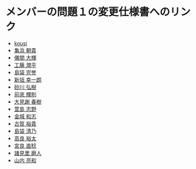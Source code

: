 # メンバーの問題１の変更仕様書へのリンク
- <a href="https://github.com/KimiyukiYamauchi/pbl.2015/blob/master/mon1/henkou.md" target="_blank">kousi</a>
- <a href="https://github.com/s13002/pbl.2015/blob/master/mon1/henkou.md" target="_blank">亀浜 朝貴</a>
- <a href="https://github.com/s13003/pbl.2015/blob/master/mon1/henkou.md" target="_blank">儀間 大輝</a>
- <a href="https://github.com/s13005/pbl.2015/blob/master/mon1/henkou.md" target="_blank">工藤 潤平</a>
- <a href="https://github.com/s13006/pbl.2015/blob/master/mon1/henkou.md" target="_blank">島袋 完誉</a>
- <a href="https://github.com/s13008/pbl.2015/blob/master/mon1/henkou.md" target="_blank">新垣 幸一朗</a>
- <a href="https://github.com/s13009/pbl.2015/blob/master/mon1/henkou.md" target="_blank">砂川 弘樹</a>
- <a href="https://github.com/s13012/pbl.2015/blob/master/mon1/henkou.md" target="_blank">前底 輝則</a>
- <a href="https://github.com/s14002/pbl.2015/blob/master/mon1/henkou.md" target="_blank">大見謝 春樹</a>
- <a href="https://github.com/s14003/pbl.2015/blob/master/mon1/henkou.md" target="_blank">萱島 志野</a>
- <a href="https://github.com/s14004/pbl.2015/blob/master/mon1/henkou.md" target="_blank">金城 和志</a>
- <a href="https://github.com/s14005/pbl.2015/blob/master/mon1/henkou.md" target="_blank">古賀 裕貴</a>
- <a href="https://github.com/s14006/pbl.2015/blob/master/mon1/henkou.md" target="_blank">島袋 清乃</a>
- <a href="https://github.com/s14007/pbl.2015/blob/master/mon1/henkou.md" target="_blank">高良 裕太</a>
- <a href="https://github.com/s14008/pbl.2015/blob/master/mon1/henkou.md" target="_blank">宮良 直稔</a>
- <a href="https://github.com/s14010/pbl.2015/blob/master/mon1/henkou.md" target="_blank">諸見里 磨人</a>
- <a href="https://github.com/s14011/pbl.2015/blob/master/mon1/henkou.md" target="_blank">山内 亮和</a>
